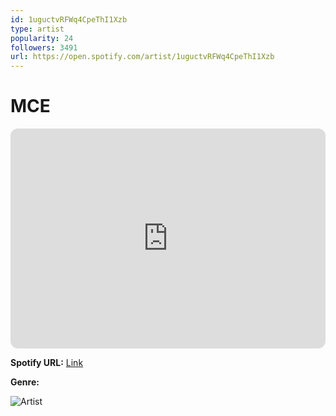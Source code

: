 ```yaml
---
id: 1uguctvRFWq4CpeThI1Xzb
type: artist
popularity: 24
followers: 3491
url: https://open.spotify.com/artist/1uguctvRFWq4CpeThI1Xzb
---
```

# MCE

<iframe style="border-radius:12px" src="https://open.spotify.com/embed/artist/1uguctvRFWq4CpeThI1Xzb" width="100%" height="352" frameBorder="0" allowfullscreen="" allow="autoplay; clipboard-write; encrypted-media; fullscreen; picture-in-picture" loading="lazy"></iframe>

**Spotify URL:** [Link](https://open.spotify.com/artist/1uguctvRFWq4CpeThI1Xzb)

**Genre:** 

![Artist](https://i.scdn.co/image/ab6761610000e5eba18dd5ecdafa99fa57894c7f)
